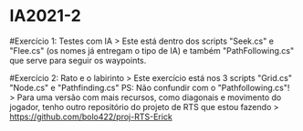 # IA2021-2

#Exercício 1: Testes com IA
	> Este está dentro dos scripts "Seek.cs" e "Flee.cs" (os nomes já entregam o tipo de IA) e também "PathFollowing.cs" que serve para seguir os waypoints.

#Exercício 2: Rato e o labirinto
	> Este exercício está nos 3 scripts "Grid.cs" "Node.cs" e "Pathfinding.cs"   PS: Não confundir com o "Pathfollowing.cs"!
	> Para uma versão com mais recursos, como diagonais e movimento do jogador, tenho outro repositório do projeto de RTS que estou fazendo > https://github.com/bolo422/proj-RTS-Erick
